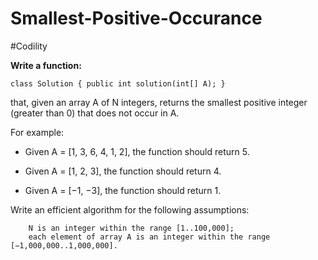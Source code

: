 # Smallest-Positive-Occurance
#Codility 

<b>Write a function:</b>

    class Solution { public int solution(int[] A); }

that, given an array A of N integers, returns the smallest positive integer (greater than 0) that does not occur in A.

For example:  
- Given A = [1, 3, 6, 4, 1, 2], the function should return 5.

- Given A = [1, 2, 3], the function should return 4.

- Given A = [−1, −3], the function should return 1.

Write an efficient algorithm for the following assumptions:

        N is an integer within the range [1..100,000];
        each element of array A is an integer within the range [−1,000,000..1,000,000].

